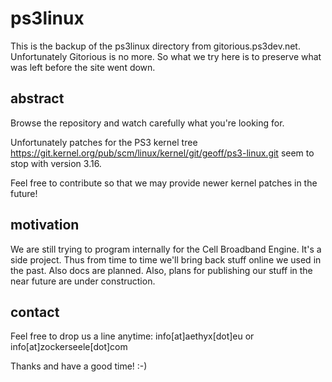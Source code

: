 # ps3linux

This is the backup of the ps3linux directory from gitorious.ps3dev.net. Unfortunately Gitorious is no more. So what we try here is to preserve what was left before the site went down.

## abstract

Browse the repository and watch carefully what you're looking for.

Unfortunately patches for the PS3 kernel tree https://git.kernel.org/pub/scm/linux/kernel/git/geoff/ps3-linux.git seem to stop with version 3.16.

Feel free to contribute so that we may provide newer kernel patches in the future!

## motivation

We are still trying to program internally for the Cell Broadband Engine. It's a side project.
Thus from time to time we'll bring back stuff online we used in the past. Also docs are planned.
Also, plans for publishing our stuff in the near future are under construction.

## contact

Feel free to drop us a line anytime: info[at]aethyx[dot]eu or info[at]zockerseele[dot]com

Thanks and have a good time! :-)
